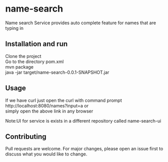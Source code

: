 # name-search
Name search Service
provides auto complete feature for names that are  typing in

## Installation and run

Clone the project<br />
Go to the directory pom.xml<br />
mvn package<br />
java -jar target/name-search-0.0.1-SNAPSHOT.jar

## Usage

If we have curl just open the curl with command prompt<br />
http://localhost:8080/names?input=a or <br />
simply open the above link in any browser

Note:UI for service is exists in a different repository called name-search-ui

## Contributing
Pull requests are welcome. For major changes, please open an issue first to discuss what you would like to change.

